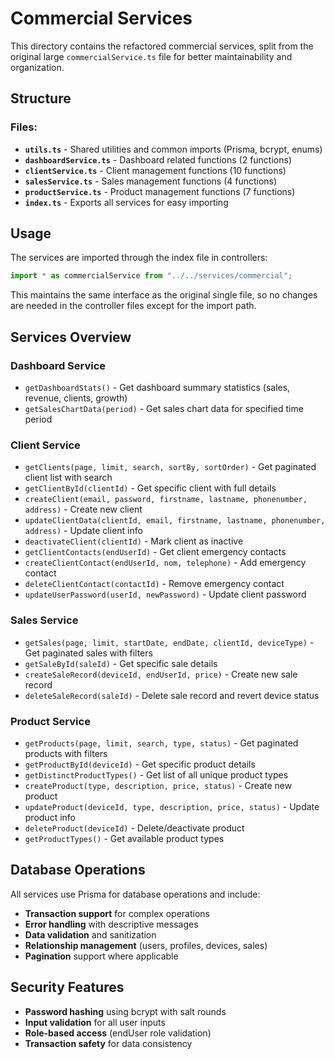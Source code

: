 # Commercial Services

This directory contains the refactored commercial services, split from the original large `commercialService.ts` file for better maintainability and organization.

## Structure

### Files:
- **`utils.ts`** - Shared utilities and common imports (Prisma, bcrypt, enums)
- **`dashboardService.ts`** - Dashboard related functions (2 functions)
- **`clientService.ts`** - Client management functions (10 functions)
- **`salesService.ts`** - Sales management functions (4 functions) 
- **`productService.ts`** - Product management functions (7 functions)
- **`index.ts`** - Exports all services for easy importing

## Usage

The services are imported through the index file in controllers:

```typescript
import * as commercialService from "../../services/commercial";
```

This maintains the same interface as the original single file, so no changes are needed in the controller files except for the import path.

## Services Overview

### Dashboard Service
- `getDashboardStats()` - Get dashboard summary statistics (sales, revenue, clients, growth)
- `getSalesChartData(period)` - Get sales chart data for specified time period

### Client Service  
- `getClients(page, limit, search, sortBy, sortOrder)` - Get paginated client list with search
- `getClientById(clientId)` - Get specific client with full details
- `createClient(email, password, firstname, lastname, phonenumber, address)` - Create new client
- `updateClientData(clientId, email, firstname, lastname, phonenumber, address)` - Update client info
- `deactivateClient(clientId)` - Mark client as inactive
- `getClientContacts(endUserId)` - Get client emergency contacts
- `createClientContact(endUserId, nom, telephone)` - Add emergency contact
- `deleteClientContact(contactId)` - Remove emergency contact
- `updateUserPassword(userId, newPassword)` - Update client password

### Sales Service
- `getSales(page, limit, startDate, endDate, clientId, deviceType)` - Get paginated sales with filters
- `getSaleById(saleId)` - Get specific sale details
- `createSaleRecord(deviceId, endUserId, price)` - Create new sale record
- `deleteSaleRecord(saleId)` - Delete sale record and revert device status

### Product Service
- `getProducts(page, limit, search, type, status)` - Get paginated products with filters
- `getProductById(deviceId)` - Get specific product details
- `getDistinctProductTypes()` - Get list of all unique product types
- `createProduct(type, description, price, status)` - Create new product
- `updateProduct(deviceId, type, description, price, status)` - Update product info
- `deleteProduct(deviceId)` - Delete/deactivate product
- `getProductTypes()` - Get available product types

## Database Operations

All services use Prisma for database operations and include:
- **Transaction support** for complex operations
- **Error handling** with descriptive messages
- **Data validation** and sanitization
- **Relationship management** (users, profiles, devices, sales)
- **Pagination** support where applicable

## Security Features

- **Password hashing** using bcrypt with salt rounds
- **Input validation** for all user inputs
- **Role-based access** (endUser role validation)
- **Transaction safety** for data consistency 